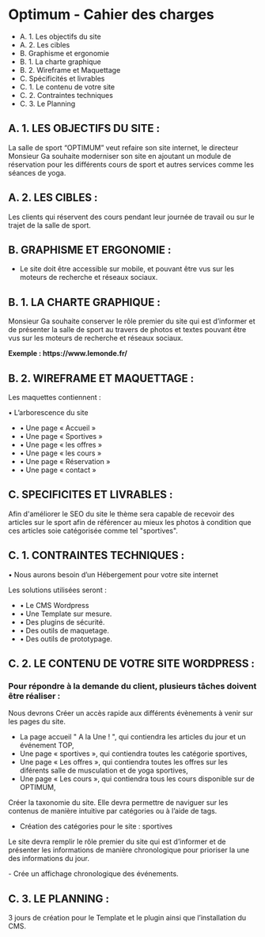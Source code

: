 # Optimum - Cahier des charges

-   A.	1. Les objectifs du site 
-   A.	2. Les cibles 
-   B.	Graphisme et ergonomie
-   B.  1. La charte graphique
-   B.  2. Wireframe et Maquettage
-   C.  Spécificités et livrables 
-   C.  1. Le contenu de votre site 
-   C.  2. Contraintes techniques 
-   C.  3. Le Planning

## A. 1. LES OBJECTIFS DU SITE :

<p>La salle de sport “OPTIMUM” veut refaire son site internet, le directeur Monsieur Ga souhaite moderniser son site en ajoutant un module de réservation pour les différents cours de sport et autres services comme les séances de yoga.
</p>

## A. 2. LES CIBLES :
<p>
Les clients qui réservent des cours pendant leur journée de travail ou sur le trajet de la salle de sport.
</p>

## B. GRAPHISME ET ERGONOMIE :

- Le site doit être accessible sur mobile, et pouvant être vus sur les moteurs de recherche et réseaux sociaux.

## B. 1. LA CHARTE GRAPHIQUE :
<p>
Monsieur Ga souhaite conserver le rôle premier du site qui est d’informer et de présenter la salle de sport au travers de photos et textes pouvant être vus sur les moteurs de recherche et réseaux sociaux.
</p>
<p><strong>Exemple : https://www.lemonde.fr/</strong></p>

## B. 2. WIREFRAME ET MAQUETTAGE :

<p>Les maquettes contiennent :</p>

• L’arborescence du site 

- • Une page « Accueil »
- • Une page « Sportives »
- • Une page « les offres »
- • Une page « les cours »
- • Une page « Réservation »
- • Une page « contact »



## C. SPECIFICITES ET LIVRABLES :

Afin d'améliorer le SEO du site le thème sera capable de recevoir des articles sur le sport afin de référencer au mieux les photos à condition que ces articles soie catégorisée comme tel "sportives".

## C. 1. CONTRAINTES TECHNIQUES :


•	Nous aurons besoin d’un Hébergement pour votre site internet
<p>Les solutions utilisées seront :</p>

-    • Le CMS Wordpress
-    • Une Template sur mesure. 
-    • Des plugins de sécurité.
-    • Des outils de maquetage. 
-    • Des outils de prototypage. 


## C. 2. LE CONTENU DE VOTRE SITE WORDPRESS :

### Pour répondre à la demande du client, plusieurs tâches doivent être réaliser :
<p>
Nous devrons Créer un accès rapide aux différents évènements à venir sur les pages du site. 
</p>

- La page accueil " A la Une ! ", qui contiendra les articles du jour et un événement TOP,
- Une page « sportives », qui contiendra toutes les catégorie sportives,
- Une page « Les offres », qui contiendra toutes les offres sur les diférents salle de musculation et de yoga sportives,
- Une page « Les cours », qui contiendra tous les cours disponible sur de OPTIMUM,

<p>
Créer la taxonomie du site. Elle devra permettre de naviguer sur les contenus de manière intuitive par catégories ou à l’aide de tags. 
</p>

- Création des catégories pour le site : sportives 
<p>
 Le site devra remplir le rôle premier du site qui est d’informer et de présenter les informations de manière chronologique pour prioriser la une des informations du jour.
</p>
-	Crée un affichage chronologique des événements.

## C.	3. LE PLANNING :

<p>3 jours de création pour le Template et le plugin ainsi que l’installation du CMS.</p>




